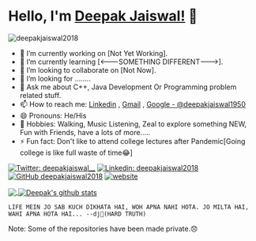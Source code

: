 # Hello, I'm [Deepak Jaiswal!](https://github.com/deepakjaiswal2018) 👋


<!-- This account self destruction has been scheduled - 31/07/2022 -->

<p align="left"> <img src="https://komarev.com/ghpvc/?username=deepakjaiswal2018&label=Views&color=blue&style=plastic" alt="deepakjaiswal2018" /> </p>

<!--
**deepakjaiswal2018/deepakjaiswal2018** is a ✨ _special_ ✨ repository because its `README.md` (this file) appears on your GitHub profile.
-->


- 🔭 I’m currently working on [Not Yet Working].
- 🌱 I’m currently learning [<---SOMETHING DIFFERENT--->].
- 👯 I’m looking to collaborate on [Not Now].
- 🤔 I’m looking for ........
- 💬 Ask me about C++, Java Development Or Programming problem related stuff.
- 📫 How to reach me: [Linkedin](https://linkedin.com/in/deepakjaiswal2018) , [Gmail](mailto:deepakjaiswal1950@gmail.com) , [Google - @deepakjaiswal1950](#)
- 😄 Pronouns: He/His
- 💖 Hobbies: Walking, Music Listening, Zeal to explore something NEW, Fun with Friends, have a lots of more.....
- ⚡ Fun fact: Don't like to attend college lectures after Pandemic[Going college is like full waste of time😂]

<!-- Adding link -->
[![Twitter: deepakjaiswal__](https://img.shields.io/twitter/follow/deepakjaiswal__?style=social)](https://twitter.com/deepakjaiswal__)
[![Linkedin: deepakjaiswal2018](https://img.shields.io/badge/-deepakjaiswal2018-blue?style=flat-square&logo=Linkedin&logoColor=white&link=https://www.linkedin.com/in/deepakjaiswal2018/)](https://www.linkedin.com/in/deepakjaiswal2018/)
[![GitHub deepakjaiswal2018](https://img.shields.io/github/followers/deepakjaiswal2018?label=follow&style=social)](https://github.com/deepakjaiswal2018)
[![website](https://img.shields.io/badge/PortfolioWebsite-deepakjaiswal-2648ff?style=flat-square&logo=google-chrome)](https://github.com/deepakjaiswal2018/deepakjaiswal2018/)








<!-- Addign some stats by the help of anurag github -->
<!-- Most lang stats -->
<a href="https://github.com/deepakjaiswal2022">
  <img align="center" src="https://github-readme-stats.vercel.app/api/top-langs/?username=deepakjaiswal2022&theme=dark&hide_langs_below=1" />
</a>
<!-- Profile highlights -->
<a href="https://github.com/deepakjaiswal2022">
 <img align="center" src="https://github-readme-stats.vercel.app/api?username=deepakjaiswal2022&show_icons=true&theme=dark&line_height=40" alt="Deepak's github stats"/>
</a>



```
LIFE MEIN JO SAB KUCH DIKHATA HAI, WOH APNA NAHI HOTA. JO MILTA HAI, WAHI APNA HOTA HAI... --dj💖(HARD TRUTH)
```


Note: Some of the repositories have been made private.😞

